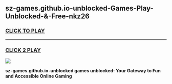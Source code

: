 
## sz-games.github.io-unblocked-Games-Play-Unblocked-&-Free-nkz26
<h3>
<a href="https://premium76.site?title=sz-games.github.io-unblocked&ref=24A">CLICK TO PLAY</a></h3>
<hr>

<h3>
<a href="https://premium76.site?title=sz-games.github.io-unblocked&ref=24A">CLICK 2 PLAY</a>
  
</h3>

<a href="https://premium76.site?title=sz-games.github.io-unblocked&ref=24A"><img src="https://clearcache.store/games.png"></a>


**sz-games.github.io-unblocked games unblocked: Your Gateway to Fun and Accessible Online Gaming**

